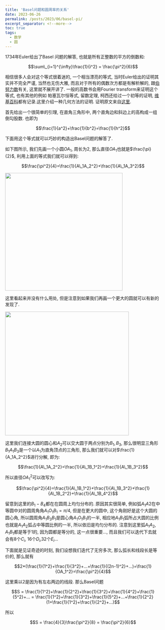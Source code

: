 ```yaml
---
title: 'Basel问题和圆周率的关系'
date: 2023-06-26
permalink: /posts/2023/06/basel-pi/
excerpt_separator: <!--more-->
toc: true
tags:
  - 数学
  - 圆
---
```


1734年Euler给出了Basel 问题的解答, 也就是所有正整数的平方的倒数和:

$$\sum\_{i=1}^{\infty}\frac{1}{i^2} = \frac{\pi^2}{6}$$

<!--more-->

相信很多人会对这个等式很着迷的, 一个相当漂亮的等式, 当时Euler给出的证明其实并不完全严谨, 当然也无伤大雅, 而且对于所有的偶数次方都是有解析解的, 跟[伯努力数](https://en.wikipedia.org/wiki/Bernoulli_number)有关, 这里就不展开讲了. 一般的高数书会用Fourier transform来证明这个等式, 也有其他的例如
帕塞瓦尔恒等式, 留数定理, 柯西还给过一个初等的证明, [维基百科](https://en.wikipedia.org/wiki/Basel_problem)都有记录.这里介绍一种几何方法的证明. 证明原文来自[这里](http://www.math.chalmers.se/~wastlund/Cosmic.pdf).

首先给出一个很简单的引理, 在直角三角形中, 两个直角边和斜边上的高构成一组倒勾股数. 也即为

$$\frac{1}{a^2}+\frac{1}{b^2}=\frac{1}{h^2}$$

下面用这个等式就可以巧妙的构造出Basel问题的解答了.

如下图所示, 我们先画一个小圆$OA_1$, 周长为2, 那么直径$OA_1$也就是$\frac{\pi}{2}$, 利用上面的等式我们就可以得到:

$$\frac{\pi^2}{4}=\frac{1}{A\_1A_2^2}+\frac{1}{A\_1A_3^2}$$

<img height="380" src="https://raw.githubusercontent.com/ChangChunHe/Sundries/master/basel_iter_1.png">

这里看起来并没有什么用处, 但是注意到如果我们再画一个更大的圆就可以有新的发现了.

<img height="400" src="https://raw.githubusercontent.com/ChangChunHe/Sundries/master/basel_iter_2.png">

这里我们连接大圆的圆心和$A_2$可以交大圆于两点分别为$B_1, B_3$, 那么很明显三角形$B_1A_1B_3$是一个以$A_1$为直角顶点的三角形, 那么我们就可以对$\frac{1}{A_1A_2^2}$进行分解, 即为:

$$\frac{1}{A\_1A_2^2}=\frac{1}{A\_1B_1^2}+\frac{1}{A\_1B_3^2}$$

所以直径$OA_1^2$可以改写为:

$$\frac{\pi^2}{4}=\frac{1}{A\_1B_1^2}+\frac{1}{A\_1B_3^2}+\frac{1}{A\_1B_2^2}+\frac{1}{A\_1B_4^2}$$

留意到这里的$B_1-B_4$都在在圆周上均匀分布的. 原因其实很简单, 例如弧$A_1A2$在中等圆中对的圆周角角$A_1O_1B_1=\pi/4$, 但是在更大的圆中, 这个角刚好是这个大圆的圆心角, 所以圆周角$A_1B_3B_1$是圆心角$A_1O_1B_1$的一半, 相应地$A_1B_1$弧所占大圆的比例也就是$A_1A_2$弧占中等圆比例的一半, 所以依旧是均匀分布的. 注意到这里弧$A_1A_2$, $A_1B_1$都是等于1的, 因为圆都是等分的, 这一点很重要..., 而且我们可以迭代下去就会有8个$C_i$, 16个$D_i$,32个$E_i$...

下面就是见证奇迹的时刻, 我们设想我们迭代了无穷多次, 那么弧长和线段长是等价的, 那么就有

$$2*(\frac{1}{1^2}+\frac{1}{3^2}+...+\frac{1}{(2n-1)^2}+...)=\frac{1}{OA_1^2}=\frac{\pi^2}{4}$$

这里乘以2是因为有左右两边的线段. 那么Basel问题

$$S = \frac{1}{1^2}+\frac{1}{2^2}+\frac{1}{3^2}+\frac{1}{4^2}+\frac{1}{5^2}+... = \frac{1}{1^2}+\frac{1}{3^2}+\frac{1}{5^2}+...+\frac{1}{2^2}(1+\frac{1}{1^2}+\frac{1}{2^2}+...)$$

所以

$$S = \frac{4}{3}\frac{\pi^2}{8} = \frac{\pi^2}{6}$$
